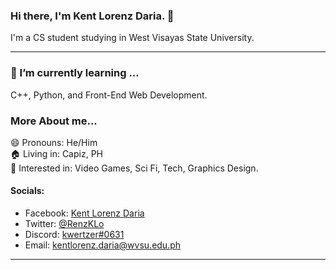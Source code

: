 ### Hi there, I'm Kent Lorenz Daria. 👋 

I'm a CS student studying in West Visayas State University.  

---

### 🌱 I’m currently learning ...

  C++, Python, and Front-End Web Development.

### More About me...
  
  😄 Pronouns: He/Him  
  🏠 Living in: Capiz, PH  
  🎲 Interested in: Video Games, Sci Fi, Tech, Graphics Design.  
    
#### Socials:

- Facebook: [Kent Lorenz Daria](https://www.facebook.com/kwert123)
- Twitter: [@RenzKLo](https://twitter.com/RenzKLo)
- Discord: [kwertzer#0631](discord.com/users/571551128945426452)
- Email: kentlorenz.daria@wvsu.edu.ph
  
---
  
<!--
**RenzKlo/RenzKlo** is a ✨ _special_ ✨ repository because its `README.md` (this file) appears on your GitHub profile.

Here are some ideas to get you started:

- 🔭 I’m currently working on ...
- 🌱 I’m currently learning ...
- 👯 I’m looking to collaborate on ...
- 🤔 I’m looking for help with ...
- 💬 Ask me about ...
- 📫 How to reach me: ...
- 😄 Pronouns: ...
- ⚡ Fun fact: ...
-->
